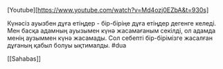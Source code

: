 [Youtube][https://www.youtube.com/watch?v=Md4ozj0EZbA&t=930s]

Күнәсіз ауызбен дұға етіңдер - бір-біріңе дұға етіңдер дегенге келеді. Мен басқа адамның ауызымен күнә жасамағаным секілді, ол адамда менің аузыммен күнә жасамады. Сол себепті бір-бірімізге жасалған дұғаның қабыл болуы ықтималды.
#dua 



[[Sahabas]]